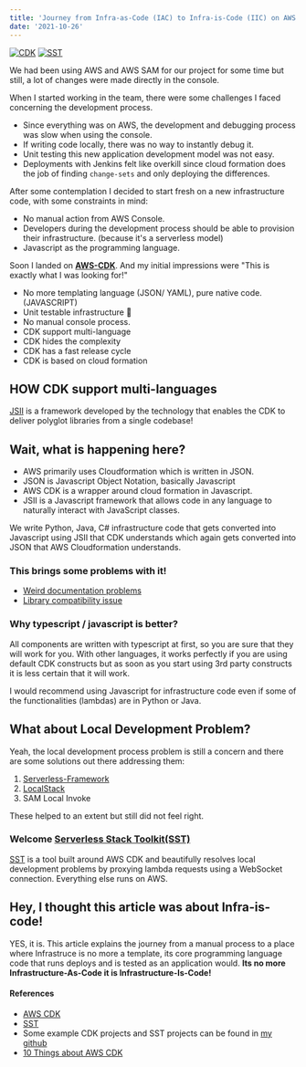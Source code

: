 ```yaml
---
title: 'Journey from Infra-as-Code (IAC) to Infra-is-Code (IIC) on AWS Cloud'
date: '2021-10-26'
---
```


[![CDK](https://d2908q01vomqb2.cloudfront.net/0716d9708d321ffb6a00818614779e779925365c/2018/11/14/AWS-CDK.png)](https://docs.aws.amazon.com/cdk/latest/guide/home.html)
[![SST](https://docs.serverless-stack.com/img/logo.svg)](https://docs.serverless-stack.com/)

We had been using AWS and AWS SAM for our project for some time but still, a lot of changes were made directly in the console.

When I started working in the team, there were some challenges I faced concerning the development process.

- Since everything was on AWS, the development and debugging process was slow when using the console.
- If writing code locally, there was no way to instantly debug it.
- Unit testing this new application development model was not easy.
- Deployments with Jenkins felt like overkill since cloud formation does the job of finding `change-sets` and only deploying the differences.

After some contemplation I decided to start fresh on a new infrastructure code, with some constraints in mind:
- No manual action from AWS Console.
- Developers during the development process should be able to provision their infrastructure. (because it's a serverless model)
- Javascript as the programming language.

Soon I landed on [**AWS-CDK**](https://docs.aws.amazon.com/cdk/latest/guide/home.html). And my initial impressions were "This is exactly what I was looking for!"

- No more templating language (JSON/ YAML), pure native code. (JAVASCRIPT)
- Unit testable infrastructure 🤩
- No manual console process.
- CDK support multi-language
- CDK hides the complexity
- CDK has a fast release cycle
- CDK is based on cloud formation

## HOW CDK support multi-languages

[JSII](https://github.com/aws/jsii) is a framework developed by the technology that enables the CDK to deliver polyglot libraries from a single codebase!

## Wait, what is happening here?

- AWS primarily uses Cloudformation which is written in JSON.
- JSON is Javascript Object Notation, basically Javascript
- AWS CDK is a wrapper around cloud formation in Javascript.
- JSII is a Javascript framework that allows code in any language to naturally interact with JavaScript classes.

We write Python, Java, C# infrastructure code that gets converted into Javascript using JSII that CDK understands which again gets converted into JSON that AWS Cloudformation understands.

### This brings some problems with it!

- [Weird documentation problems](https://github.com/aws/jsii/issues/1821)
- [Library compatibility issue](https://github.com/blimmer/cdk-datadog-integration/issues/15)

### Why typescript / javascript is better?

All components are written with typescript at first, so you are sure that they will work for you. With other languages, it works perfectly if you are using default CDK constructs but as soon as you start using 3rd party constructs it is less certain that it will work.

I would recommend using Javascript for infrastructure code even if some of the functionalities (lambdas) are in Python or Java.

## What about Local Development Problem?

Yeah, the local development process problem is still a concern and there are some solutions out there addressing them:
1. [Serverless-Framework](https://www.serverless.com/)
2. [LocalStack](https://localstack.cloud/)
3. SAM Local Invoke

These helped to an extent but still did not feel right.

### Welcome [Serverless Stack Toolkit(SST)](https://docs.serverless-stack.com/)
[SST](https://docs.serverless-stack.com/) is a tool built around AWS CDK and beautifully resolves local development problems by proxying lambda requests using a WebSocket connection. Everything else runs on AWS.

## Hey, I thought this article was about Infra-is-code!

YES, it is. This article explains the journey from a manual process to a place where Infrastruce is no more a template, its core programming language code that runs deploys and is tested as an application would. __Its no more Infrastructure-As-Code it is Infrastructure-Is-Code!__


#### References

- [AWS CDK](https://docs.aws.amazon.com/cdk/latest/guide/home.html)
- [SST](https://docs.serverless-stack.com/)
- Some example CDK projects and SST projects can be found in [my github](https://github.com/harshit9715?tab=repositories)
- [10 Things about AWS CDK](https://faun.pub/10-things-about-aws-cdk-1b8c2d65fdde)
